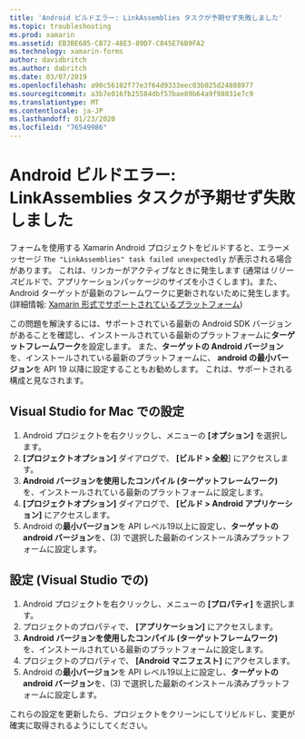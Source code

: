 ```yaml
---
title: 'Android ビルドエラー: LinkAssemblies タスクが予期せず失敗しました'
ms.topic: troubleshooting
ms.prod: xamarin
ms.assetid: EB3BE685-CB72-48E3-89D7-C845E76B9FA2
ms.technology: xamarin-forms
author: davidbritch
ms.author: dabritch
ms.date: 03/07/2019
ms.openlocfilehash: a90c56102f77e3f64d9333eec03b025d24888977
ms.sourcegitcommit: a3b7e016fb25584dbf57bae89b64a9f98031e7c9
ms.translationtype: MT
ms.contentlocale: ja-JP
ms.lasthandoff: 01/23/2020
ms.locfileid: "76549986"
---
```

# <a name="android-build-error--the-linkassemblies-task-failed-unexpectedly"></a>Android ビルドエラー: LinkAssemblies タスクが予期せず失敗しました

フォームを使用する Xamarin Android プロジェクトをビルドすると、エラーメッセージ `The "LinkAssemblies" task failed unexpectedly` が表示される場合があります。 これは、リンカーがアクティブなときに発生します (通常は*リリース*ビルドで、アプリケーションパッケージのサイズを小さくします)。また、Android ターゲットが最新のフレームワークに更新されないために発生します。 (詳細情報: [Xamarin 形式でサポートされているプラットフォーム](~/get-started/supported-platforms.md#android-platform-support))

この問題を解決するには、サポートされている最新の Android SDK バージョンがあることを確認し、インストールされている最新のプラットフォームに**ターゲットフレームワーク**を設定します。 また、**ターゲットの Android バージョン**を、インストールされている最新のプラットフォームに、 **android の最小バージョン**を API 19 以降に設定することもお勧めします。 これは、サポートされる構成と見なされます。

## <a name="setting-in-visual-studio-for-mac"></a>Visual Studio for Mac での設定

1. Android プロジェクトを右クリックし、メニューの **[オプション]** を選択します。
2. **[プロジェクトオプション]** ダイアログで、 **[ビルド > 全般**] にアクセスします。
3. **Android バージョンを使用したコンパイル (ターゲットフレームワーク)** を、インストールされている最新のプラットフォームに設定します。
4. **[プロジェクトオプション]** ダイアログで、 **[ビルド > Android アプリケーション]** にアクセスします。
5. Android の**最小バージョン**を API レベル19以上に設定し、**ターゲットの android バージョン**を、(3) で選択した最新のインストール済みプラットフォームに設定します。

## <a name="setting-in-visual-studio"></a>設定 (Visual Studio での)

1. Android プロジェクトを右クリックし、メニューの **[プロパティ]** を選択します。
2. プロジェクトのプロパティで、 **[アプリケーション]** にアクセスします。
3. **Android バージョンを使用したコンパイル (ターゲットフレームワーク)** を、インストールされている最新のプラットフォームに設定します。
4. プロジェクトのプロパティで、 **[Android マニフェスト]** にアクセスします。
5. Android の**最小バージョン**を API レベル19以上に設定し、**ターゲットの android バージョン**を、(3) で選択した最新のインストール済みプラットフォームに設定します。

これらの設定を更新したら、プロジェクトをクリーンにしてリビルドし、変更が確実に取得されるようにしてください。
